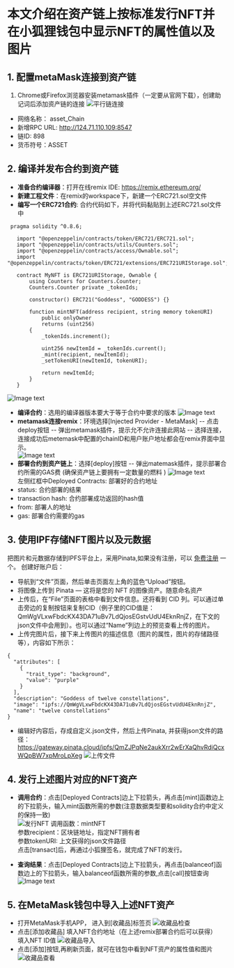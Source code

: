 # 本文介绍在资产链上按标准发行NFT并在小狐狸钱包中显示NFT的属性值以及图片

## 1. 配置metaMask连接到资产链
1.  Chrome或Firefox浏览器安装metamask插件（一定要从官网下载），创建助记词后添加资产链的连接 
![平行链连接](/resources/metamask_connection.png)  

- 网络名称： asset_Chain  
- 新增RPC URL: http://124.71.110.109:8547  
- 链ID: 898  
- 货币符号：ASSET 

## 2. 编译并发布合约到资产链
 - **准备合约编译器**：打开在线remix IDE:  https://remix.ethereum.org/ 
 - **新建工程文件**：在remix的workspace下，新建一个ERC721.sol空文件  
 - **编写一个ERC721合约**: 合约代码如下，并将代码黏贴到上述ERC721.sol文件中  
```
 pragma solidity ^0.8.6;

   import "@openzeppelin/contracts/token/ERC721/ERC721.sol";
   import "@openzeppelin/contracts/utils/Counters.sol";
   import "@openzeppelin/contracts/access/Ownable.sol";
   import "@openzeppelin/contracts/token/ERC721/extensions/ERC721URIStorage.sol";

   contract MyNFT is ERC721URIStorage, Ownable {
       using Counters for Counters.Counter;
       Counters.Counter private _tokenIds;

       constructor() ERC721("Goddess", "GODDESS") {}

       function mintNFT(address recipient, string memory tokenURI)
           public onlyOwner
           returns (uint256)
       {
           _tokenIds.increment();

           uint256 newItemId = _tokenIds.current();
           _mint(recipient, newItemId);
           _setTokenURI(newItemId, tokenURI);

           return newItemId;
       }
   }
```
![Image text](/resources/remix1.png) 
- **编译合约**：选用的编译器版本要大于等于合约中要求的版本
![Image text](/resources/remix2.png)  
- **metamask连接remix**：环境选择[Injected Provider - MetaMask] -- 点击deploy按钮 -- 弹出metamask插件，提示允不允许连接此网站 -- 选择连接， 连接成功后metemask中配置的chainID和用户账户地址都会在remix界面中显示。  
![Image text](/resources/remix3.png)   
- **部署合约到资产链上**：选择[deploy]按钮 -- 弹出matemask插件，提示部署合约所需的GAS费 (确保资产链上要拥有一定数量的燃料 )
![Image text](/resources/remix4.png)   
左侧红框中Deployed Contracts:  部署好的合约地址  
- status: 合约部署的结果  
- transaction hash: 合约部署成功返回的hash值  
- from: 部署人的地址  
- gas: 部署合约需要的gas  

## 3. 使用IPF存储NFT图片以及元数据
把图片和元数据存储到IPFS平台上，采用Pinata,如果没有注册，可以 [免费注册](https://app.pinata.cloud/) 一个。
创建好账户后：
- 导航到“文件”页面，然后单击页面左上角的蓝色“Upload”按钮。
- 将图像上传到 Pinata — 这将是您的 NFT 的图像资产。随意命名资产
- 上传后，在“File”页面的表格中看到文件信息。还将看到 CID 列。可以通过单击旁边的复制按钮来复制CID（例子里的CID值是：QmWgVLxwFbdcKX43DA71uBv7LdQjosEGstvUdU4EknRnjZ，在下文的json文件中会用到）。也可以通过“Name”列边上的预览查看上传的图片。
- 上传完图片后，接下来上传图片的描述信息（图片的属性，图片的存储路径等），内容如下所示：
```
{
  "attributes": [
    {
      "trait_type": "background",
      "value": "purple"
    }
  ],
  "description": "Goddess of twelve constellations",
  "image": "ipfs://QmWgVLxwFbdcKX43DA71uBv7LdQjosEGstvUdU4EknRnjZ",
  "name": "twelve constellations"
}
```
- 编辑好内容后，存成自定义.json文件，然后上传Pinata, 并获得json文件的路径：https://gateway.pinata.cloud/ipfs/QmZJPqNe2aukXrr2wErXaQhvRdiQcxWQpBW7xpMroLpXeg 
![上传文件](/resources/NFT_METAMASK.png) 

## 4. 发行上述图片对应的NFT资产
- **调用合约**：点击[Deployed Contracts]边上下拉箭头，再点击[mint]函数边上的下拉箭头，输入mint函数所需的参数(注意数据类型要和solidity合约中定义的保持一致)    
![发行NFT](/resources/Create_NFT.png) 
调用函数：mintNFT  
参数recipient：区块链地址，指定NFT拥有者  
参数tokenURI: 上文获得的json文件路径  
点击[transact]后，再通过小狐狸签名，就完成了NFT的发行。

- **查询结果**：点击[Deployed Contracts]边上下拉箭头，再点击[balanceof]函数边上的下拉箭头，输入balanceof函数所需的参数,点击[call]按钮查询  
![Image text](/resources/remix6.png)  

## 5. 在MetaMask钱包中导入上述NFT资产
- 打开MetaMask手机APP， 进入到[收藏品]标签页
![收藏品检查](/resources/MetaMast_NFT_Check.jpg) 
- 点击[添加收藏品]
填入NFT合约地址（在上述remix部署合约后可以获得）  
填入NFT ID值 
![收藏品导入](/resources/MetaMast_NFT_Import.jpg) 
- 点击[添加]按钮,再刷新页面，就可在钱包中看到NFT资产的属性值和图片
![收藏品查看](/resources/MetaMast_NFT_Show.jpg) 
